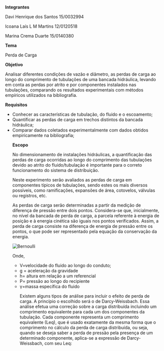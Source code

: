 **Integrantes**
<p>Davi Henrique dos Santos 15/0032994
<p>Icoana Laís L M Martins  12/0120518
<p>Marina Crema Duarte      15/0140380
</p>
<p>
 
 **Tema**
 <p>Perda de Carga </p>
 <p>
 
**Objetivo**
  <p>Analisar diferentes condições de vazão e diâmetro, as perdas de carga ao longo do comprimento de tubulações de uma bancada hidráulica, levando em conta as perdas por atrito e por componentes instalados nas tubulações, comparando os resultados experimentais com métodos empíricos utilizados na bibliografia. </p> 
 <p>
 
**Requisitos**
 <p>
 <ul>
  <li>Conhecer as características de tubulação, do fluido e o escoamento;</li>
<li>Quantificar as perdas de carga em trechos distintos da bancada hidráulica;</li>
<li>Comparar dados coletados experimentalmente com dados obtidos empiricamente na bibliografia;</li></p>

<p>
 
 **Escopo**
<p>
  No dimensionamento de instalações hidráulicas, a quantificação das perdas de carga ocorridas ao longo do comprimento das tubulações devido ao atrito do fluido/tubulação é importante para o correto funcionamento do sistema de distribuição.</p>
  
<p>
  Neste experimento serão avaliados as perdas de carga em componentes típicos de tubulações, sendo estes os mais diversos possíveis, como ramificações, expansões de área, cotovelos, válvulas ou registros, etc.</p>

<p>
 As perdas de carga serão determinadas a partir da medição de diferença de pressão entre dois pontos. Considera-se que, inicialmente, no nível da bancada de perda de carga, a parcela referente à energia de posição e à energia cinética são iguais nos pontos verificados. Assim, a perda de carga consiste na diferença de energia de pressão entre os pontos, o que pode ser representado pela equação da conservação da energia.</p>

![Bernoulli](https://raw.githubusercontent.com/laboratorio-de-dinamica-dos-fluidos/2019.2-Danico/master/bernoulli.gif)

<p> Onde,
<ul>
  <li>V=velocidade do fluido ao longo do conduto;</li>
 <li>g = aceleração da gravidade</li>
 <li>h= altura em relação a um referencial</li>
 <li>P= pressão ao longo do recipiente</li>
 <li> &gamma;=massa específica do fluido</li> </p>
 <p>
</p> 

<p> 
 Existem alguns tipos de análise para incluir o efeito de perda de carga. A princípio o escolhido será o de Darcy-Weissbach. Essa análise efetua uma correção sobre a carga distribuída incluindo um comprimento equivalente para cada um dos componentes da tubulação. Cada componente representa um comprimento equivalente (Leq), que é usado exatamente da mesma forma que o comprimento no cálculo da perda de carga distribuída, ou seja, quando se deseja saber a perda de pressão pela presença de um determinado componente, aplica-se a expressão de Darcy-Weissbach, com seu Leq: <p/>
 
 

